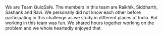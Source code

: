 We are Team QuiqSafe. The members in this team are Raikhik, Siddharth, Sashank and Ravi. We personally did not know each other before participating in this challenge
as we study in different places of India. But working in this team was fun. We shared hours together working on the problem and we whole heartedly enjoyed that.
